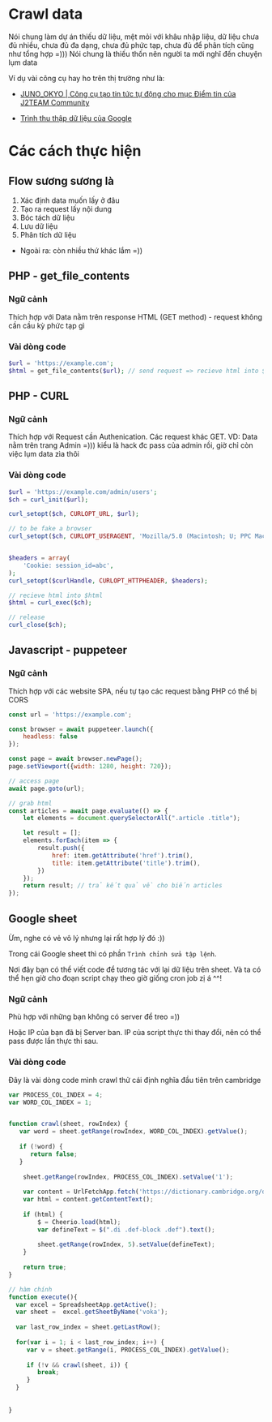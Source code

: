 # Crawl data

Nói chung làm dự án thiếu dữ liệu, mệt mỏi với khâu nhập liệu, dữ liệu chưa đủ nhiều, chưa đủ đa dạng, chưa đủ phức tạp, chưa đủ để phân tích cũng như tổng hợp =))) Nói chung là thiếu thốn nên người ta mới nghĩ đến chuyện lụm data

Ví dụ vài công cụ hay ho trên thị trường như là:

- [JUNO_OKYO | Công cụ tạo tin tức tự động cho mục Điểm tin của J2TEAM Community](https://www.youtube.com/watch?v=O--YcRIYJmI)

- [Trình thu thập dữ liệu của Google](https://support.google.com/webmasters/answer/1061943?hl=vi)


# Các cách thực hiện

## Flow sương sương là 

1. Xác định data muốn lấy ở đâu 
2. Tạo ra request lấy nội dung 
3. Bóc tách dữ liệu
4. Lưu dữ liệu
5. Phân tích dữ liệu

- Ngoài ra: còn nhiều thứ khác lắm =))

## PHP - get_file_contents

### Ngữ cảnh
Thích hợp với Data nằm trên response HTML (GET method) - request không cần cầu kỳ phức tạp gì 

### Vài dòng code

```php
$url = 'https://example.com';
$html = get_file_contents($url); // send request => recieve html into $html
```

## PHP - CURL 

### Ngữ cảnh
Thích hợp với Request cần Authenication. Các request khác GET. 
VD: Data nằm trên trang Admin =))) kiểu là hack đc pass của admin rồi, giờ chỉ còn việc lụm data zìa thôi 

### Vài dòng code

```php
$url = 'https://example.com/admin/users';
$ch = curl_init($url);

curl_setopt($ch, CURLOPT_URL, $url);

// to be fake a browser
curl_setopt($ch, CURLOPT_USERAGENT, 'Mozilla/5.0 (Macintosh; U; PPC Mac OS X; en) AppleWebKit/48 (like Gecko) Safari/48');


$headers = array(
    'Cookie: session_id=abc',
);
curl_setopt($curlHandle, CURLOPT_HTTPHEADER, $headers);

// recieve html into $html
$html = curl_exec($ch);

// release 
curl_close($ch);
```


## Javascript - puppeteer

### Ngữ cảnh
Thích hợp với các website SPA, nếu tự tạo các request bằng PHP có thể bị CORS 

```javascript
const url = 'https://example.com';

const browser = await puppeteer.launch({
    headless: false
});

const page = await browser.newPage();
page.setViewport({width: 1280, height: 720});

// access page
await page.goto(url);

// grab html
const articles = await page.evaluate(() => {
    let elements = document.querySelectorAll(".article .title");

    let result = [];
    elements.forEach(item => {
        result.push({
            href: item.getAttribute('href').trim(),
            title: item.getAttribute('title').trim(),
        })
    });
    return result; // trả kết quả về cho biến articles
});
```

## Google sheet

Ừm, nghe có vẻ vô lý nhưng lại rất hợp lý đó :)) 

Trong cái Google sheet thì có phần `Trình chỉnh sửa tập lệnh`.

Nơi đây bạn có thể viết code để tương tác với lại dữ liệu trên sheet. Và ta có thể hẹn giờ cho đoạn script chạy theo giờ giống cron job zị á ^^!

### Ngữ cảnh

Phù hợp với những bạn không có server để treo =)) 

Hoặc IP của bạn đã bị Server ban. IP của script thực thi thay đổi, nên có thể pass được lần thực thi sau.


### Vài dòng code

Đây là vài dòng code mình crawl thử cái định nghĩa đầu tiên trên cambridge

```javascript
var PROCESS_COL_INDEX = 4;
var WORD_COL_INDEX = 1;


function crawl(sheet, rowIndex) {
   var word = sheet.getRange(rowIndex, WORD_COL_INDEX).getValue();
  
   if (!word) {
      return false;
   }
  
    sheet.getRange(rowIndex, PROCESS_COL_INDEX).setValue('1');
     
    var content = UrlFetchApp.fetch('https://dictionary.cambridge.org/dictionary/english/' + word);
    var html = content.getContentText();
  
    if (html) {
        $ = Cheerio.load(html);
        var defineText = $(".di .def-block .def").text();
       
        sheet.getRange(rowIndex, 5).setValue(defineText);
    }
  
    return true;
}

// hàm chính 
function execute(){
  var excel = SpreadsheetApp.getActive();
  var sheet =  excel.getSheetByName('voka');
  
  var last_row_index = sheet.getLastRow();
  
  for(var i = 1; i < last_row_index; i++) {
     var v = sheet.getRange(i, PROCESS_COL_INDEX).getValue();
    
     if (!v && crawl(sheet, i)) {
        break;
     }
  }
  
    
}


```